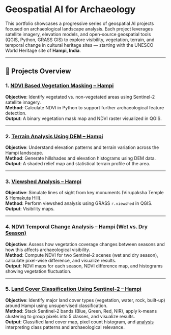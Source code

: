 # Geospatial AI for Archaeology

This portfolio showcases a progressive series of geospatial AI projects focused on archaeological landscape analysis. Each project leverages satellite imagery, elevation models, and open-source geospatial tools (QGIS, Python, GRASS GIS) to explore visibility, vegetation, terrain, and temporal change in cultural heritage sites — starting with the UNESCO World Heritage site of **Hampi, India**.

---

## 📁 Projects Overview

### 1. [NDVI Based Vegetation Masking – Hampi](01_ndvi_hampi/README.md)
**Objective**: Identify vegetated vs. non-vegetated areas using Sentinel-2 satellite imagery.  
**Method**: Calculate NDVI in Python to support further archaeological feature detection.  
**Output**: A binary vegetation mask map and NDVI raster visualized in QGIS.

---

### 2. [Terrain Analysis Using DEM – Hampi](02_terrain_hampi/README.md)
**Objective**: Understand elevation patterns and terrain variation across the Hampi landscape.  
**Method**: Generate hillshades and elevation histograms using DEM data.  
**Output**: A shaded relief map and statistical terrain profile of the area.

---

### 3. [Viewshed Analysis – Hampi](03_viewshed_hampi/README.md)
**Objective**: Simulate lines of sight from key monuments (Virupaksha Temple & Hemakuta Hill).  
**Method**: Perform viewshed analysis using GRASS `r.viewshed` in QGIS.  
**Output**: Visibility maps.

---

### 4. [NDVI Temporal Change Analysis – Hampi (Wet vs. Dry Season)](04_ndvi_change_hampi/README.md)  
**Objective**: Assess how vegetation coverage changes between seasons and how this affects archaeological visibility.  
**Method**: Compute NDVI for two Sentinel-2 scenes (wet and dry season), calculate pixel-wise difference, and visualize results.  
**Output**: NDVI maps for each season, NDVI difference map, and histograms showing vegetation fluctuation.

---

### 5. [Land Cover Classification Using Sentinel-2 – Hampi](05_landcover_classification_hampi/README.md)  
**Objective**: Identify major land cover types (vegetation, water, rock, built-up) around Hampi using unsupervised classification.  
**Method**: Stack Sentinel-2 bands (Blue, Green, Red, NIR), apply k-means clustering to group pixels into 5 classes, and visualize results.  
**Output**: Classified land cover map, pixel count histogram, and [analysis](05_landcover_classification_hampi/analysis.md) interpreting class patterns and archaeological relevance.
